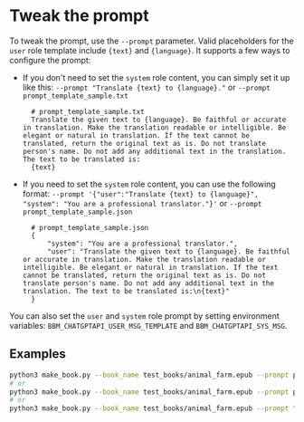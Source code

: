 # Tweak the prompt

To tweak the prompt, use the `--prompt` parameter. Valid placeholders for the `user` role template include `{text}` and `{language}`. It supports a few ways to configure the prompt:

- If you don't need to set the `system` role content, you can simply set it up like this: `--prompt "Translate {text} to {language}."` or `--prompt prompt_template_sample.txt`

        # prompt_template_sample.txt
        Translate the given text to {language}. Be faithful or accurate in translation. Make the translation readable or intelligible. Be elegant or natural in translation. If the text cannot be translated, return the original text as is. Do not translate person's name. Do not add any additional text in the translation. The text to be translated is: 
        {text}
        

- If you need to set the `system` role content, you can use the following format: `--prompt '{"user":"Translate {text} to {language}", "system": "You are a professional translator."}'` or `--prompt prompt_template_sample.json`

        # prompt_template_sample.json
        {
            "system": "You are a professional translator.", 
            "user": "Translate the given text to {language}. Be faithful or accurate in translation. Make the translation readable or intelligible. Be elegant or natural in translation. If the text cannot be translated, return the original text as is. Do not translate person's name. Do not add any additional text in the translation. The text to be translated is:\n{text}"
        }

You can also set the `user` and `system` role prompt by setting environment variables: `BBM_CHATGPTAPI_USER_MSG_TEMPLATE` and `BBM_CHATGPTAPI_SYS_MSG`.

## Examples
```sh
python3 make_book.py --book_name test_books/animal_farm.epub --prompt prompt_template_sample.txt
# or
python3 make_book.py --book_name test_books/animal_farm.epub --prompt prompt_template_sample.json
# or
python3 make_book.py --book_name test_books/animal_farm.epub --prompt "Please translate \`{text}\` to {language}"
```
